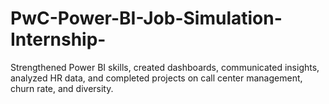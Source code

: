 # PwC-Power-BI-Job-Simulation-Internship-
Strengthened Power BI skills, created dashboards, communicated insights, analyzed HR data, and completed projects on call center management, churn rate, and diversity.
